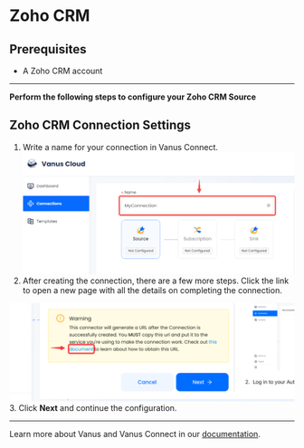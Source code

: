 # Zoho CRM

## Prerequisites

- A Zoho CRM account

---

**Perform the following steps to configure your Zoho CRM Source**

## Zoho CRM Connection Settings

1. Write a name for your connection in Vanus Connect.
   ![](images/1.png)
2. After creating the connection, there are a few more steps. Click the link to open a new page with all the details on completing the connection.

![](images/warning.png)
3. Click **Next** and continue the configuration.

---

Learn more about Vanus and Vanus Connect in our [documentation](https://docs.vanus.ai).
